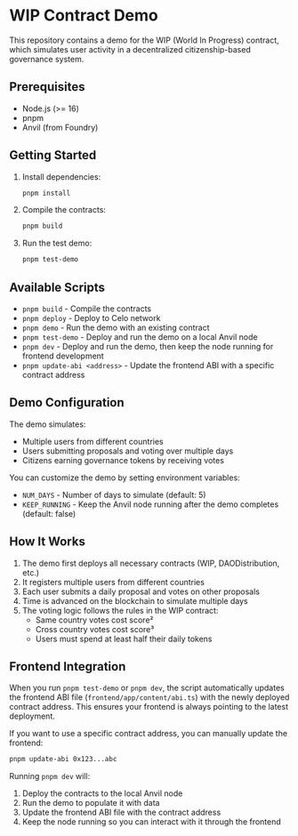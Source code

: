 # WIP Contract Demo

This repository contains a demo for the WIP (World In Progress) contract, which simulates user activity in a decentralized citizenship-based governance system.

## Prerequisites

- Node.js (>= 16)
- pnpm
- Anvil (from Foundry)

## Getting Started

1. Install dependencies:
   ```bash
   pnpm install
   ```

2. Compile the contracts:
   ```bash
   pnpm build
   ```

3. Run the test demo:
   ```bash
   pnpm test-demo
   ```

## Available Scripts

- `pnpm build` - Compile the contracts
- `pnpm deploy` - Deploy to Celo network
- `pnpm demo` - Run the demo with an existing contract
- `pnpm test-demo` - Deploy and run the demo on a local Anvil node
- `pnpm dev` - Deploy and run the demo, then keep the node running for frontend development
- `pnpm update-abi <address>` - Update the frontend ABI with a specific contract address

## Demo Configuration

The demo simulates:
- Multiple users from different countries
- Users submitting proposals and voting over multiple days
- Citizens earning governance tokens by receiving votes

You can customize the demo by setting environment variables:
- `NUM_DAYS` - Number of days to simulate (default: 5)
- `KEEP_RUNNING` - Keep the Anvil node running after the demo completes (default: false)

## How It Works

1. The demo first deploys all necessary contracts (WIP, DAODistribution, etc.)
2. It registers multiple users from different countries
3. Each user submits a daily proposal and votes on other proposals
4. Time is advanced on the blockchain to simulate multiple days
5. The voting logic follows the rules in the WIP contract:
   - Same country votes cost score²
   - Cross country votes cost score³
   - Users must spend at least half their daily tokens

## Frontend Integration

When you run `pnpm test-demo` or `pnpm dev`, the script automatically updates the frontend ABI file (`frontend/app/content/abi.ts`) with the newly deployed contract address. This ensures your frontend is always pointing to the latest deployment.

If you want to use a specific contract address, you can manually update the frontend:

```bash
pnpm update-abi 0x123...abc
```

Running `pnpm dev` will:
1. Deploy the contracts to the local Anvil node
2. Run the demo to populate it with data
3. Update the frontend ABI file with the contract address
4. Keep the node running so you can interact with it through the frontend